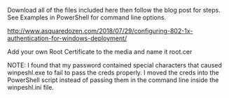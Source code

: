 

Download all of the files included here then follow the blog post for steps. See Examples in PowerShell for command line options.

http://www.asquaredozen.com/2018/07/29/configuring-802-1x-authentication-for-windows-deployment/

Add your own Root Certificate to the media and name it root.cer

NOTE: I found that my password contained special characters that caused winpeshl.exe to fail to pass the creds properly. I moved the creds into the PowerShell script instead of passing them in the command line inside the winpeshl.ini file.
